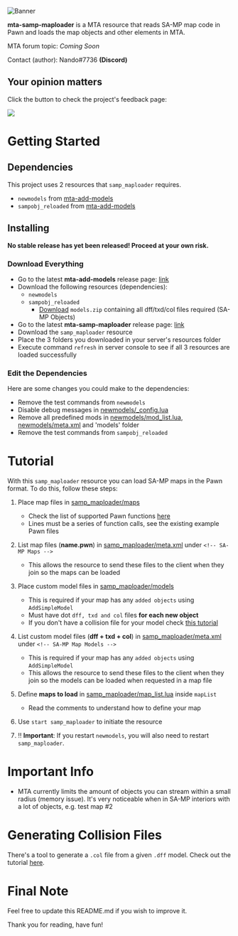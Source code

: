 ![Banner](https://i.imgur.com/zynzF9k.png)

**mta-samp-maploader** is a MTA resource that reads SA-MP map code in Pawn and loads the map objects and other elements in MTA.

MTA forum topic: *Coming Soon*

Contact (author): Nando#7736 **(Discord)**

## Your opinion matters

Click the button to check the project's feedback page:

[<img src="https://i.imgur.com/x19GaN1.png?1">](https://github.com/Fernando-A-Rocha/mta-samp-maploader/issues/1)

# Getting Started

## Dependencies

This project uses 2 resources that `samp_maploader` requires.

- `newmodels` from [mta-add-models](https://github.com/Fernando-A-Rocha/mta-add-models)
- `sampobj_reloaded` from [mta-add-models](https://github.com/Fernando-A-Rocha/mta-add-models)

## Installing

**No stable release has yet been released! Proceed at your own risk.**

### Download Everything

- Go to the latest **mta-add-models** release page: [link](https://github.com/Fernando-A-Rocha/mta-add-models/releases/latest)
- Download the following resources (dependencies):
  - `newmodels`
  - `sampobj_reloaded`
    - [Download](https://www.mediafire.com/file/mgqrk0rq7jrgsuc/models.zip/file) `models.zip` containing all dff/txd/col files required (SA-MP Objects)
- Go to the latest **mta-samp-maploader** release page: [link](https://github.com/Fernando-A-Rocha/mta-samp-maploader/releases/latest)
- Download the `samp_maploader` resource
- Place the 3 folders you downloaded in your server's resources folder
- Execute command `refresh` in server console to see if all 3 resources are loaded successfully

### Edit the Dependencies

Here are some changes you could make to the dependencies:

- Remove the test commands from `newmodels`
- Disable debug messages in [newmodels/_config.lua](/newmodels/_config.lua)
- Remove all predefined mods in [newmodels/mod_list.lua](/newmodels/mod_list.lua), [newmodels/meta.xml](/newmodels/meta.xml) and 'models' folder
- Remove the test commands from `sampobj_reloaded`

# Tutorial

With this `samp_maploader` resource you can load SA-MP maps in the Pawn format. To do this, follow these steps:

1. Place map files in [samp_maploader/maps](samp_maploader/maps)
    - Check the list of supported Pawn functions [here](#exported-functions)
    - Lines must be a series of function calls, see the existing example Pawn files

2. List map files (**name.pwn**) in [samp_maploader/meta.xml](samp_maploader/meta.xml) under `<!-- SA-MP Maps -->`
    - This allows the resource to send these files to the client when they join so the maps can be loaded

3. Place custom model files in [samp_maploader/models](samp_maploader/models)
    - This is required if your map has any `added objects` using `AddSimpleModel` 
    - Must have dot `dff, txd and col` files **for each new object**
    - If you don't have a collision file for your model check [this tutorial](/docs/TUTORIAL_COL.md)

4. List custom model files (**dff + txd + col**) in [samp_maploader/meta.xml](samp_maploader/meta.xml) under `<!-- SA-MP Map Models -->`
    - This is required if your map has any `added objects` using `AddSimpleModel` 
    - This allows the resource to send these files to the client when they join so the models can be loaded when requested in a map file

5. Define **maps to load** in [samp_maploader/map_list.lua](samp_maploader/map_list.lua) inside `mapList`
    - Read the comments to understand how to define your map

6. Use `start samp_maploader` to initiate the resource

7. ‼️ **Important**: If you restart `newmodels`, you will also need to restart `samp_maploader`.

# Important Info

- MTA currently limits the amount of objects you can stream within a small radius (memory issue). It's very noticeable when in SA-MP interiors with a lot of objects, e.g. test map #2

# Generating Collision Files

There's a tool to generate a `.col` file from a given `.dff` model. Check out the tutorial [here](/docs/TUTORIAL_COL.md).

# Final Note

Feel free to update this README.md if you wish to improve it.

Thank you for reading, have fun!
